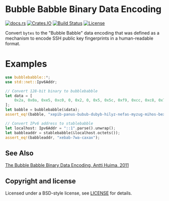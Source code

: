 # Bubble Babble Binary Data Encoding

[![docs.rs](https://docs.rs/bubblebabble/badge.svg)](https://docs.rs/bubblebabble/)
[![Crates.IO](https://img.shields.io/crates/v/bubblebabble.svg)](https://crates.io/crates/bubblebabble)
[![Build Status](https://travis-ci.org/reyk/bubblebabble-rs.svg?branch=master)](https://travis-ci.org/reyk/bubblebabble-rs)
[![License](https://img.shields.io/badge/license-BSD-blue.svg)](https://raw.githubusercontent.com/reyk/bubblebabble-rs/master/LICENSE)

Convert `bytes` to the "Bubble Babble" data encoding that was defined
as a mechanism to encode SSH public key fingerprints in a
human-readable format.

# Examples

```rust
use bubblebabble::*;
use std::net::Ipv6Addr;

// Convert 128-bit binary to bubblebabble
let data = [
    0x2a, 0x0a, 0xe5, 0xc0, 0, 0x2, 0, 0x5, 0x5c, 0xf9, 0xcc, 0xc8, 0x7c, 0x48, 0x97, 0xc0,
];
let babble = bubblebabble(&data);
assert_eq!(babble, "xepib-panus-bubub-dubyb-hilyz-nefas-myzug-mihos-bexux");

// Convert IPv6 address to stablebabble
let localhost: Ipv6Addr = "::1".parse().unwrap();
let babbleaddr = stablebabble(&localhost.octets());
assert_eq!(babbleaddr, "xebab-7wa-caxax");
```

## See Also

[The Bubble Babble Binary Data Encoding, Antti Huima, 2011](http://web.mit.edu/kenta/www/one/bubblebabble/spec/jrtrjwzi/draft-huima-01.txt)

## Copyright and license

Licensed under a BSD-style license, see [LICENSE] for details.

[LICENSE]: LICENSE
